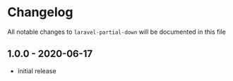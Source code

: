# Changelog

All notable changes to `laravel-partial-down` will be documented in this file

## 1.0.0 - 2020-06-17

- initial release
